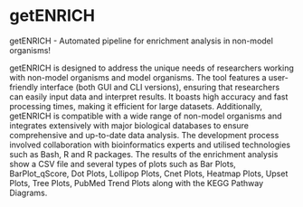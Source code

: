 # getENRICH
getENRICH - Automated pipeline for enrichment analysis in non-model organisms!

getENRICH is designed to address the unique needs of researchers working with non-model organisms and model organisms. The tool features a user-friendly  interface (both GUI and CLI versions), ensuring that researchers can easily input data and interpret results. It boasts high accuracy and fast processing times, making it efficient for large datasets. Additionally, getENRICH is compatible with a wide range of non-model organisms and integrates extensively with major biological databases to ensure comprehensive and up-to-date data analysis. The development process involved collaboration with bioinformatics experts and utilised technologies such as Bash, R and R packages. The results of the enrichment analysis show a CSV file and several types of plots such as Bar Plots, BarPlot_qScore, Dot Plots, Lollipop Plots, Cnet Plots, Heatmap Plots, Upset Plots, Tree Plots, PubMed Trend Plots along with the KEGG Pathway Diagrams.
